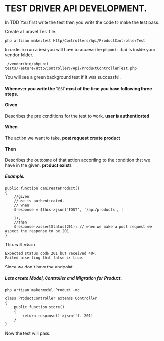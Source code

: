 # TEST DRIVER API DEVELOPMENT.


In TDD You first write the test then you write the code to make the test pass.


Create a Laravel Test file.
```
php artisan make:test Http/Controllers/Api/ProductControllerTest
```


In order to run a test you will have to access the `phpunit` that is inside your vendor folder.

```
./vendor/bin/phpunit tests/Feature/Http/Controllers/Api/ProductControllerTest.php
``` 
You will see a green background test if it was successful.


#### Whenever you write the `TEST` most of the time you have following three steps.

#### Given 
Describes the pre conditions for the test to work.
**user is authenticated**

#### When
The action we want to take.
**post request create product**

#### Then
Describes the outcome of that action according to the condition that we have in the given.
**product exists**

##### Example.
```
public function canCreateProduct()
{
    //given
    //use is authenticated.
    // when
    $response = $this->json('POST', '/api/products', [

    ]);
    //then
    $response->assertStatus(201); // when we make a post request we aspect the response to be 201.
}
```
This will return 
```
Expected status code 201 but received 404.
Failed asserting that false is true.
```
Since we don't have the endpoint.

##### Lets create Model, Controller and Migration for Product.
```
php artisan make:model Product -mc
```

```
class ProductController extends Controller
{
    public function store()
    {
        return response()->json([], 201);
    }
}
```
Now the test will pass.


